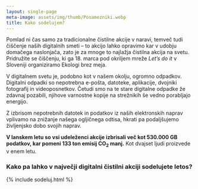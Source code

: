 ```yaml
---
layout: single-page
meta-image: assets/img/thumb/Posamezniki.webp
title: Kako sodelujem?
---
```


Pomlad ni čas samo za tradicionalne čistilne akcije v naravi, temveč tudi čiščenje naših digitalnih smeti – to akcijo lahko opravimo kar v udobju domačega naslonjača, zato je za mnoge to najlažja čistilna akcija na svetu. Pridružite se čiščenju, ki ga 18. marca pod okriljem mreže *Let’s do it* v Sloveniji organiziramo Ekologi brez meja.

V digitalnem svetu je, podobno kot v našem okolju, ogromno odpadkov. Digitalni odpadki so nepotrebna e-pošta, datoteke, aplikacije, dvojniki fotografij in videoposnetkov. Četudi smo na te stare digitalne odpadke že zdavnaj pozabili, njihove varnostne kopije na strežnikih še vedno porabljajo energijo. 

Z izbrisom nepotrebnih datotek in podatkov iz naših elektronskih naprav vplivamo na znižanje našega ogljičnega odtisa, hkrati pa podaljšujemo življenjsko dobo svojih naprav.

**V lanskem letu so vsi udeleženci akcije izbrisali več kot 530.000 GB podatkov, kar pomeni 133 ton emisij CO<sub>2</sub> manj.** Kot dvajset ljudi proizvede v enem letu.

### Kako pa lahko v največji digitalni čistilni akciji sodelujete letos?

{% include sodeluj.html %}

